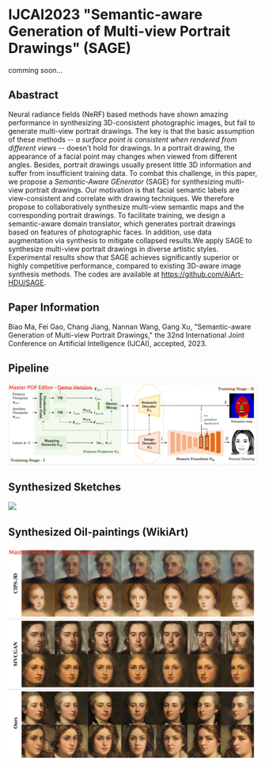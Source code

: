 # IJCAI2023 "Semantic-aware Generation of Multi-view Portrait Drawings" (SAGE)

comming soon...

## Abastract
Neural radiance fields (NeRF) based methods have shown amazing performance in synthesizing 3D-consistent photographic images, but fail to generate multi-view portrait drawings. The key is that the basic assumption of these methods -- *a surface point is consistent when rendered from different views* -- doesn't hold for drawings. In a portrait drawing, the appearance of a facial point may changes when viewed from different angles. Besides, portrait drawings usually present little 3D information and suffer from insufficient training data. To combat this challenge, in this paper, we propose a *Semantic-Aware GEnerator* (SAGE) for synthesizing multi-view portrait drawings. Our motivation is that facial semantic labels are view-consistent and correlate with drawing techniques. We therefore propose to collaboratively synthesize multi-view semantic maps and the corresponding portrait drawings. To facilitate training, we design a semantic-aware domain translator, which generates portrait drawings based on features of photographic faces. In addition, use data augmentation via synthesis to mitigate collapsed results.We apply SAGE to synthesize multi-view portrait drawings in diverse artistic styles. Experimental results show that SAGE achieves significantly superior or highly competitive performance, compared to existing 3D-aware image synthesis methods. The codes are available at https://github.com/AiArt-HDU/SAGE. 

## Paper Information

Biao Ma, Fei Gao, Chang Jiang, Nannan Wang, Gang Xu, "Semantic-aware Generation of Multi-view Portrait Drawings," the 32nd International Joint Conference on Artificial Intelligence (IJCAI), accepted, 2023.

## Pipeline

![](fig_pipeline.jpg)


## Synthesized Sketches

![](fig-sketch.jpg)


## Synthesized Oil-paintings (WikiArt)

![](fig-wikiart.jpg)

